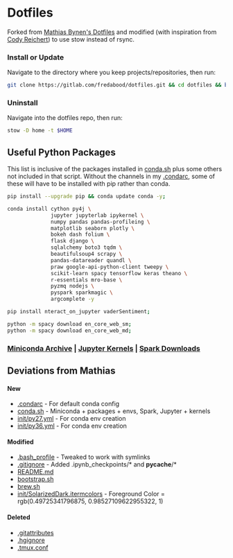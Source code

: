 # Dotfiles

Forked from [Mathias Bynen's Dotfiles](https://github.com/mathiasbynens/dotfiles) and modified (with inspiration from [Cody Reichert](https://github.com/CodyReichert/dotfiles/blob/master/install.sh)) to use stow instead of rsync.

### Install or Update
Navigate to the directory where you keep projects/repositories, then run:
```bash
git clone https://gitlab.com/fredabood/dotfiles.git && cd dotfiles && bash bootstrap.sh
```
### Uninstall
Navigate into the dotfiles repo, then run:
```bash
stow -D home -t $HOME
```

## Useful Python Packages
This list is inclusive of the packages installed in [conda.sh](./conda.sh) plus some others not included in that script. Without the channels in my [.condarc](./home/.condarc), some of these will have to be installed with pip rather than conda.
```bash
pip install --upgrade pip && conda update conda -y;

conda install cython py4j \
              jupyter jupyterlab ipykernel \
              numpy pandas pandas-profileing \
              matplotlib seaborn plotly \
              bokeh dash folium \
              flask django \
              sqlalchemy boto3 tqdm \
              beautifulsoup4 scrapy \
              pandas-datareader quandl \
              praw google-api-python-client tweepy \
              scikit-learn spacy tensorflow keras theano \
              r-essentials mro-base \
              pyzmq nodejs \
              pyspark sparkmagic \
              argcomplete -y

pip install nteract_on_jupyter vaderSentiment;

python -m spacy download en_core_web_sm;
python -m spacy download en_core_web_md;
```

### [Miniconda Archive](https://repo.continuum.io/miniconda/) | [Jupyter Kernels](https://github.com/jupyter/jupyter/wiki/Jupyter-kernels) | [Spark Downloads](https://spark.apache.org/downloads.html)

## Deviations from Mathias
#### New
* [.condarc](./home/.condarc) - For default conda config
* [conda.sh](./conda.sh) - Miniconda + packages + envs, Spark, Jupyter + kernels
* [init/py27.yml](./home/init/py27.yml) - For conda env creation
* [init/py36.yml](./home/init/py36.yml) - For conda env creation

#### Modified
* [.bash_profile](./home/.bash_profile) - Tweaked to work with symlinks
* [.gitignore](./home/.gitignore) - Added .ipynb_checkpoints/* and __pycache__/*
* [README.md](./README.md)
* [bootstrap.sh](./bootstrap.sh)
* [brew.sh](./brew.sh)
* [init/SolarizedDark.itermcolors](./init/SolarizedDark.itermcolors) - Foreground Color = rgb(0.49725341796875, 0.98527109622955322, 1)

#### Deleted
* [.gitattributes](https://github.com/mathiasbynens/dotfiles/blob/master/.gitattributes)
* [.hgignore](https://github.com/mathiasbynens/dotfiles/blob/master/.hgignore)
* [.tmux.conf](https://github.com/mathiasbynens/dotfiles/blob/master/.tmux.conf)
